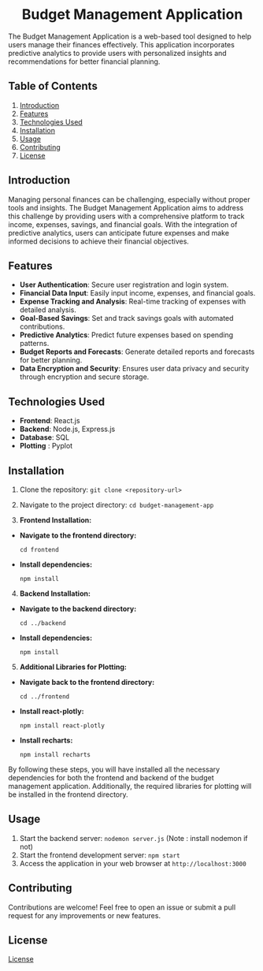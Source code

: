 <h1 align="center">Budget Management Application</h1>

The Budget Management Application is a web-based tool designed to help users manage their finances effectively. This application incorporates predictive analytics to provide users with personalized insights and recommendations for better financial planning.

## Table of Contents

1. [Introduction](#introduction)
2. [Features](#features)
3. [Technologies Used](#technologies-used)
4. [Installation](#installation)
5. [Usage](#usage)
6. [Contributing](#contributing)
7. [License](#license)

## Introduction

Managing personal finances can be challenging, especially without proper tools and insights. The Budget Management Application aims to address this challenge by providing users with a comprehensive platform to track income, expenses, savings, and financial goals. With the integration of predictive analytics, users can anticipate future expenses and make informed decisions to achieve their financial objectives.

## Features

- **User Authentication**: Secure user registration and login system.
- **Financial Data Input**: Easily input income, expenses, and financial goals.
- **Expense Tracking and Analysis**: Real-time tracking of expenses with detailed analysis.
- **Goal-Based Savings**: Set and track savings goals with automated contributions.
- **Predictive Analytics**: Predict future expenses based on spending patterns.
- **Budget Reports and Forecasts**: Generate detailed reports and forecasts for better planning.
- **Data Encryption and Security**: Ensures user data privacy and security through encryption and secure storage.

## Technologies Used

- **Frontend**: React.js
- **Backend**: Node.js, Express.js
- **Database**: SQL
- **Plotting** : Pyplot

## Installation

1. Clone the repository: `git clone <repository-url>`
2. Navigate to the project directory: `cd budget-management-app`

3. **Frontend Installation:**

- **Navigate to the frontend directory:**
  ```
  cd frontend
  ```
- **Install dependencies:**
  ```
  npm install
  ```

4. **Backend Installation:**

- **Navigate to the backend directory:**
  ```
  cd ../backend
  ```
- **Install dependencies:**
  ```
  npm install
  ```

5. **Additional Libraries for Plotting:**

- **Navigate back to the frontend directory:**
  ```
  cd ../frontend
  ```
- **Install react-plotly:**
  ```
  npm install react-plotly
  ```
- **Install recharts:**
  ```
  npm install recharts
  ```

By following these steps, you will have installed all the necessary dependencies for both the frontend and backend of the budget management application. Additionally, the required libraries for plotting will be installed in the frontend directory.

## Usage

1. Start the backend server: `nodemon server.js` (Note : install nodemon if not)
2. Start the frontend development server: `npm start`
3. Access the application in your web browser at `http://localhost:3000`

## Contributing

Contributions are welcome! Feel free to open an issue or submit a pull request for any improvements or new features.

## License

[License](LICENSE)
